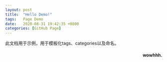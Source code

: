 ```yaml
---
layout: post
title:  "Hello Demo!"
tags:   Page Demo
date:   2020-08-31 19:42:35 +0800
categories: [GitHub Page]
---
```

此文档用于示例，用于模板化tags、categories以及命名。
<h4 align = "right">wowhhh.</h4>

